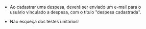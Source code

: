 - Ao cadastrar uma despesa, deverá ser enviado um e-mail para o usuário vinculado a despesa, com o título "despesa cadastrada".

- Não esqueça dos testes unitários!
